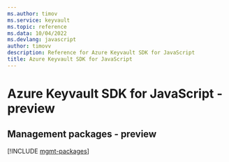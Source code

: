 ```yaml
---
ms.author: timov
ms.service: keyvault
ms.topic: reference
ms.data: 10/04/2022
ms.devlang: javascript
author: timovv
description: Reference for Azure Keyvault SDK for JavaScript
title: Azure Keyvault SDK for JavaScript
---
```

# Azure Keyvault SDK for JavaScript - preview

## Management packages - preview
[!INCLUDE [mgmt-packages](keyvault-mgmt-index.md)]
